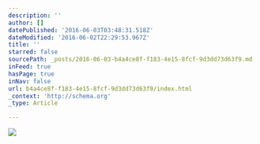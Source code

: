 ```yaml
---
description: ''
author: []
datePublished: '2016-06-03T03:48:31.518Z'
dateModified: '2016-06-02T22:29:53.967Z'
title: ''
starred: false
sourcePath: _posts/2016-06-03-b4a4ce8f-f183-4e15-8fcf-9d3dd73d63f9.md
inFeed: true
hasPage: true
inNav: false
url: b4a4ce8f-f183-4e15-8fcf-9d3dd73d63f9/index.html
_context: 'http://schema.org'
_type: Article

---
```

![](https://the-grid-user-content.s3-us-west-2.amazonaws.com/43748446-43cc-4b91-94d1-7fb673407acb.jpg)